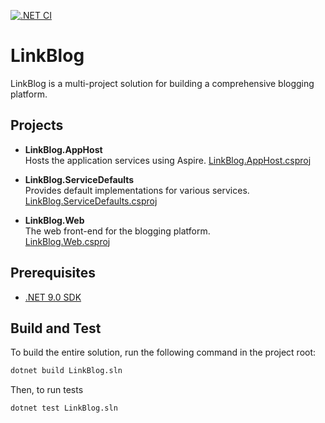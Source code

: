 [![.NET CI](https://github.com/david-jarman/link-blog/actions/workflows/ci.yml/badge.svg?branch=main)](https://github.com/david-jarman/link-blog/actions/workflows/ci.yml)

# LinkBlog

LinkBlog is a multi-project solution for building a comprehensive blogging platform.

## Projects

- **LinkBlog.AppHost**  
  Hosts the application services using Aspire. 
  [LinkBlog.AppHost.csproj](src/LinkBlog.AppHost/LinkBlog.AppHost.csproj)

- **LinkBlog.ServiceDefaults**  
  Provides default implementations for various services.  
  [LinkBlog.ServiceDefaults.csproj](src/LinkBlog.ServiceDefaults/LinkBlog.ServiceDefaults.csproj)

- **LinkBlog.Web**  
  The web front-end for the blogging platform.  
  [LinkBlog.Web.csproj](src/LinkBlog.Web/LinkBlog.Web.csproj)

## Prerequisites

- [.NET 9.0 SDK](https://dotnet.microsoft.com/download/dotnet/9.0)

## Build and Test

To build the entire solution, run the following command in the project root:

```sh
dotnet build LinkBlog.sln
```

Then, to run tests

```sh
dotnet test LinkBlog.sln
```
